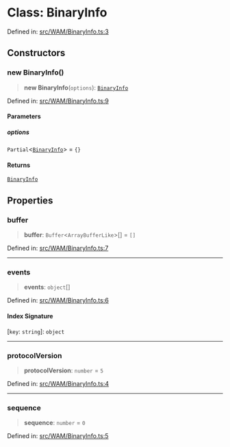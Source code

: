 # Class: BinaryInfo

Defined in: [src/WAM/BinaryInfo.ts:3](https://github.com/Fokusdotid/Baileys/blob/58a03b5a49cf326e1050515994499cb0bb76662f/src/WAM/BinaryInfo.ts#L3)

## Constructors

### new BinaryInfo()

> **new BinaryInfo**(`options`): [`BinaryInfo`](BinaryInfo.md)

Defined in: [src/WAM/BinaryInfo.ts:9](https://github.com/Fokusdotid/Baileys/blob/58a03b5a49cf326e1050515994499cb0bb76662f/src/WAM/BinaryInfo.ts#L9)

#### Parameters

##### options

`Partial`\<[`BinaryInfo`](BinaryInfo.md)\> = `{}`

#### Returns

[`BinaryInfo`](BinaryInfo.md)

## Properties

### buffer

> **buffer**: `Buffer`\<`ArrayBufferLike`\>[] = `[]`

Defined in: [src/WAM/BinaryInfo.ts:7](https://github.com/Fokusdotid/Baileys/blob/58a03b5a49cf326e1050515994499cb0bb76662f/src/WAM/BinaryInfo.ts#L7)

***

### events

> **events**: `object`[]

Defined in: [src/WAM/BinaryInfo.ts:6](https://github.com/Fokusdotid/Baileys/blob/58a03b5a49cf326e1050515994499cb0bb76662f/src/WAM/BinaryInfo.ts#L6)

#### Index Signature

\[`key`: `string`\]: `object`

***

### protocolVersion

> **protocolVersion**: `number` = `5`

Defined in: [src/WAM/BinaryInfo.ts:4](https://github.com/Fokusdotid/Baileys/blob/58a03b5a49cf326e1050515994499cb0bb76662f/src/WAM/BinaryInfo.ts#L4)

***

### sequence

> **sequence**: `number` = `0`

Defined in: [src/WAM/BinaryInfo.ts:5](https://github.com/Fokusdotid/Baileys/blob/58a03b5a49cf326e1050515994499cb0bb76662f/src/WAM/BinaryInfo.ts#L5)
